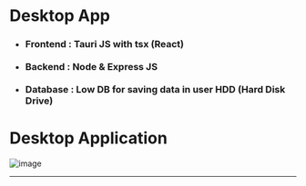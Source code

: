 # Desktop App

<h3>
    <ul>
        <li>
            <b>Frontend : </b>Tauri JS with tsx (React)
        </li>
        <br>
        <li>
            <b>Backend : </b>Node & Express JS
        </li>
        <br>
        <li>
            <b>Database : </b>Low DB for saving data in user HDD (Hard Disk Drive)
        </li>
    </ul>
</h3>

#  Desktop Application

![image](https://github.com/user-attachments/assets/6f2425f5-e9cd-46ab-915c-00f59c539370)

<hr/>
